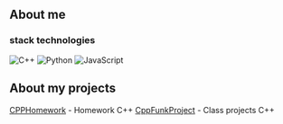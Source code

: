 ## About me 
### stack technologies
![C++](https://img.shields.io/badge/c++-%2300599C.svg?style=for-the-badge&logo=c%2B%2B&logoColor=white)
![Python](https://img.shields.io/badge/python-3670A0?style=for-the-badge&logo=python&logoColor=ffdd54)
![JavaScript](https://img.shields.io/badge/javascript-%23323330.svg?style=for-the-badge&logo=javascript&logoColor=%23F7DF1E)

## About my projects

[CPPHomework](https://github.com/Nikolayad/CPPHomework) - Homework C++
[CppFunkProject](https://github.com/Nikolayad/cppFuncProjects) - Class projects C++
